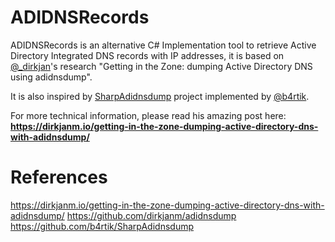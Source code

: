 # ADIDNSRecords
ADIDNSRecords is an alternative C# Implementation tool to retrieve Active Directory Integrated DNS records with IP addresses, it is based on [@_dirkjan](https://twitter.com/_dirkjan)'s research "Getting in the Zone: dumping Active Directory DNS using adidnsdump". 

It is also inspired by  [SharpAdidnsdump](https://github.com/b4rtik/SharpAdidnsdump) project implemented by [@b4rtik](https://twitter.com/b4rtik).










For more technical information, please read his amazing post here: **https://dirkjanm.io/getting-in-the-zone-dumping-active-directory-dns-with-adidnsdump/**




# References
https://dirkjanm.io/getting-in-the-zone-dumping-active-directory-dns-with-adidnsdump/
https://github.com/dirkjanm/adidnsdump
https://github.com/b4rtik/SharpAdidnsdump

